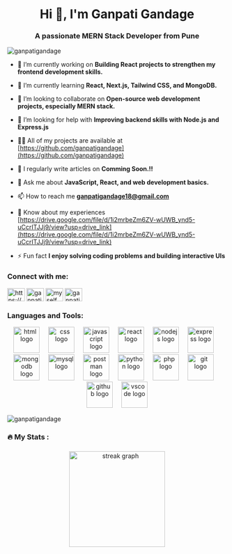 <h1 align="center">Hi 👋, I'm Ganpati Gandage</h1>
<h3 align="center">A passionate MERN Stack Developer from Pune</h3>

<p align="left"> <img src="https://komarev.com/ghpvc/?username=ganpatigandage&label=Profile%20views&color=0e75b6&style=flat" alt="ganpatigandage" /> </p>

- 🔭 I’m currently working on **Building React projects to strengthen my frontend development skills.**

- 🌱 I’m currently learning **React, Next.js, Tailwind CSS, and MongoDB.**

- 👯 I’m looking to collaborate on **Open-source web development projects, especially MERN stack.**

- 🤝 I’m looking for help with **Improving backend skills with Node.js and Express.js**

- 👨‍💻 All of my projects are available at [https://github.com/ganpatigandage](https://github.com/ganpatigandage)

- 📝 I regularly write articles on **Comming Soon.!!**

- 💬 Ask me about **JavaScript, React, and web development basics.**

- 📫 How to reach me **ganpatigandage18@gmail.com**

- 📄 Know about my experiences [https://drive.google.com/file/d/1i2mrbeZm6ZV-wUWB_ynd5-uCcrITJJj9/view?usp=drive_link](https://drive.google.com/file/d/1i2mrbeZm6ZV-wUWB_ynd5-uCcrITJJj9/view?usp=drive_link)

- ⚡ Fun fact **I enjoy solving coding problems and building interactive UIs**

<h3 align="left">Connect with me:</h3>
<p align="left">
<a href="https://linkedin.com/in/https://www.linkedin.com/in/gandage-ganpati-3197a922a" target="blank"><img align="center" src="https://raw.githubusercontent.com/rahuldkjain/github-profile-readme-generator/master/src/images/icons/Social/linked-in-alt.svg" alt="https://www.linkedin.com/in/gandage-ganpati-3197a922a" height="30" width="40" /></a>
<a href="https://fb.com/ganpati gandage" target="blank"><img align="center" src="https://raw.githubusercontent.com/rahuldkjain/github-profile-readme-generator/master/src/images/icons/Social/facebook.svg" alt="ganpati gandage" height="30" width="40" /></a>
<a href="https://instagram.com/myself_ganpati18" target="blank"><img align="center" src="https://raw.githubusercontent.com/rahuldkjain/github-profile-readme-generator/master/src/images/icons/Social/instagram.svg" alt="myself_ganpati18" height="30" width="40" /></a>
<a href="https://www.leetcode.com/ganpati18" target="blank"><img align="center" src="https://raw.githubusercontent.com/rahuldkjain/github-profile-readme-generator/master/src/images/icons/Social/leet-code.svg" alt="ganpati18" height="30" width="40" /></a>
</p>

<h3 align="left">Languages and Tools:</h3>
<div align="center">
  <img src="https://skillicons.dev/icons?i=html" height="60" alt="html logo" />
  <img width="12" />
  <img src="https://skillicons.dev/icons?i=css" height="60" alt="css logo" />
  <img width="12" />
  <img src="https://skillicons.dev/icons?i=javascript" height="60" alt="javascript logo" />
  <img width="12" />
  <img src="https://skillicons.dev/icons?i=react" height="60" alt="react logo" />
  <img width="12" />
  <img src="https://skillicons.dev/icons?i=nodejs" height="60" alt="nodejs logo" />
  <img width="12" />
  <img src="https://skillicons.dev/icons?i=express" height="60" alt="express logo" />
  <img width="12" />
  <img src="https://skillicons.dev/icons?i=mongodb" height="60" alt="mongodb logo" />
  <img width="12" />
  <img src="https://skillicons.dev/icons?i=mysql" height="60" alt="mysql logo" />
  <img width="12" />
  <img src="https://skillicons.dev/icons?i=postman" height="60" alt="postman logo" />
  <img width="12" />
  <img src="https://skillicons.dev/icons?i=python" height="60" alt="python logo" />
  <img width="12" />
  <img src="https://skillicons.dev/icons?i=php" height="60" alt="php logo" />
  <img width="12" />
  <img src="https://skillicons.dev/icons?i=git" height="60" alt="git logo" />
  <img width="12" />
  <img src="https://skillicons.dev/icons?i=github" height="60" alt="github logo" />
  <img width="12" />
  <img src="https://skillicons.dev/icons?i=vscode" height="60" alt="vscode logo" />
</div>

<p><img align="center" src="https://github-readme-stats.vercel.app/api/top-langs?username=ganpatigandage&show_icons=true&locale=en&layout=compact" alt="ganpatigandage" /></p>

###

<h3 align="left">🔥   My Stats :</h3>

###

<div align="center">
  <img src="https://streak-stats.demolab.com?user=maurodesouza&locale=en&mode=daily&theme=dark&hide_border=false&border_radius=5&order=3" height="220" alt="streak graph"  />
</div>

###
